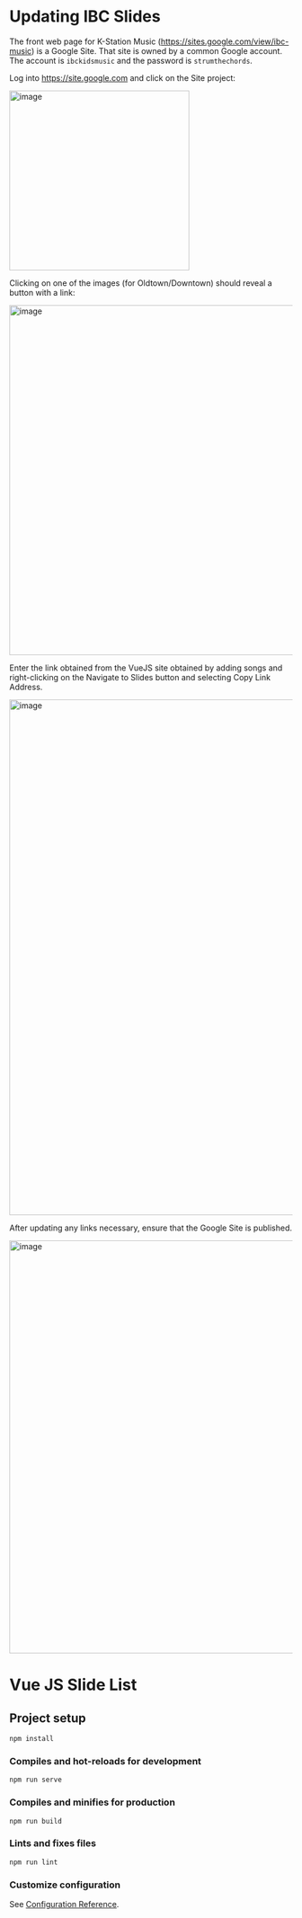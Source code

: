 # Updating IBC Slides

The front web page for K-Station Music (https://sites.google.com/view/ibc-music) is a Google Site. That site is owned by a common Google account. The account is `ibckidsmusic` and the password is `strumthechords`.

Log into https://site.google.com and click on the Site project:

<img width="320" alt="image" src="https://github.com/jimc1906/vuejs-slides/assets/660365/7121a89a-b9dc-408d-9674-ef9882979c76">

Clicking on one of the images (for Oldtown/Downtown) should reveal a button with a link:

<img width="623" alt="image" src="https://github.com/jimc1906/vuejs-slides/assets/660365/33c6d71b-0345-480e-be10-89d25e52f354">

Enter the link obtained from the VueJS site obtained by adding songs and right-clicking on the Navigate to Slides button and selecting Copy Link Address.

<img width="918" alt="image" src="https://github.com/jimc1906/vuejs-slides/assets/660365/42e82779-4600-410a-b9a9-4bb090f8cc23">

After updating any links necessary, ensure that the Google Site is published.

<img width="735" alt="image" src="https://github.com/jimc1906/vuejs-slides/assets/660365/d7685a94-7808-44b1-8616-34d3446710f9">


# Vue JS Slide List

## Project setup
```
npm install
```

### Compiles and hot-reloads for development
```
npm run serve
```

### Compiles and minifies for production
```
npm run build
```

### Lints and fixes files
```
npm run lint
```

### Customize configuration
See [Configuration Reference](https://cli.vuejs.org/config/).
